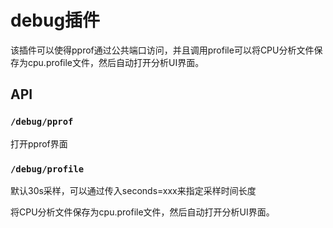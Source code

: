 # debug插件

该插件可以使得pprof通过公共端口访问，并且调用profile可以将CPU分析文件保存为cpu.profile文件，然后自动打开分析UI界面。

## API

### `/debug/pprof`
打开pprof界面

### `/debug/profile`
默认30s采样，可以通过传入seconds=xxx来指定采样时间长度

将CPU分析文件保存为cpu.profile文件，然后自动打开分析UI界面。